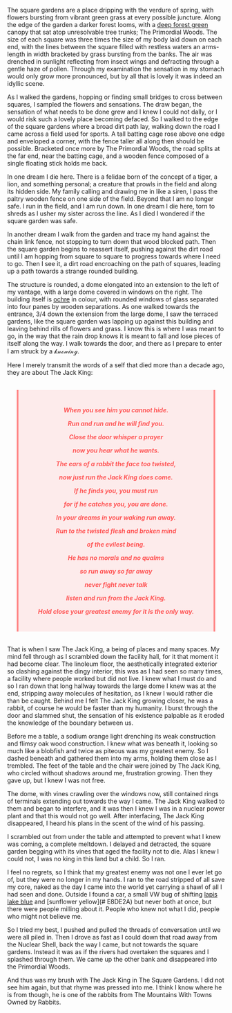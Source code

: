 The square gardens are a place dripping with the verdure of spring, with flowers bursting from vibrant green grass at every possible juncture. Along the edge of the garden a darker forest looms, with a [deep forest green](#1e5636) canopy that sat atop unresolvable tree trunks; The Primordial Woods. The size of each square was three times the size of my body laid down on each end, with the lines between the square filled with restless waters an arms-length in width bracketed by grass bursting from the banks. The air was drenched in sunlight reflecting from insect wings and defracting through a gentle haze of pollen. Through my examination the sensation in my stomach would only grow more pronounced, but by all that is lovely it was indeed an idyllic scene.

  

As I walked the gardens, hopping or finding small bridges to cross between squares, I sampled the flowers and sensations. The draw began, the sensation of what needs to be done grew and I knew I could not dally, or I would risk such a lovely place becoming defaced. So I walked to the edge of the square gardens where a broad dirt path lay, walking down the road I came across a field used for sports. A tall batting cage rose above one edge and enveloped a corner, with the fence taller all along then should be possible. Bracketed once more by The Primordial Woods, the road splits at the far end, near the batting cage, and a wooden fence composed of a single floating stick holds me back.

  

In one dream I die here. There is a felidae born of the concept of a tiger, a lion, and something personal; a creature that prowls in the field and along its hidden side. My family calling and drawing me in like a siren, I pass the paltry wooden fence on one side of the field. Beyond that I am no longer safe. I run in the field, and I am run down. In one dream I die here, torn to shreds as I usher my sister across the line. As I died I wondered if the square garden was safe.

  

In another dream I walk from the garden and trace my hand against the chain link fence, not stopping to turn down that wood blocked path. Then the square garden begins to reassert itself, pushing against the dirt road until I am hopping from square to square to progress towards where I need to go. Then I see it, a dirt road encroaching on the path of squares, leading up a path towards a strange rounded building.

  

The structure is rounded, a dome elongated into an extension to the left of my vantage, with a large dome covered in windows on the right. The building itself is [ochre](#CC7722) in colour, with rounded windows of glass separated into four panes by wooden separations. As one walked towards the entrance, 3/4 down the extension from the large dome, I saw the terraced gardens, like the square garden was lapping up against this building and leaving behind rills of flowers and grass. I know this is where I was meant to go, in the way that the rain drop knows it is meant to fall and lose pieces of itself along the way. I walk towards the door, and there as I prepare to enter I am struck by a $\mathcal{knowing}$.

  

Here I merely transmit the words of a self that died more than a decade ago, they are about The Jack King:

  

<div style="text-align: center; max-width: 80%; margin: 2rem auto; font-style: italic; color: #ff5555; padding: 1.5rem; border-left: 4px solid #ff8888; border-right: 4px solid #ff8888; background-color: rgba(255, 85, 85, 0.1); font-weight: bold; text-shadow: 0px 0px 1px rgba(255, 255, 255, 0.3);">

  

<p>When you see him you cannot hide.<br>

Run and run and he will find you.<br>

Close the door whisper a prayer<br>

now you hear what he wants.<br>

The ears of a rabbit the face too twisted,<br>

now just run the Jack King does come.</p>

  

<p>If he finds you, you must run<br>

for if he catches you, you are done.<br>

In your dreams in your waking run away.<br>

Run to the twisted flesh and broken mind<br>

of the evilest being.<br>

He has no morals and no qualms<br>

so run away so far away<br>

never fight never talk<br>

listen and run from the Jack King.</p>

  

<p>Hold close your greatest enemy for it is the only way.</p>

  

</div>

That is when I saw The Jack King, a being of places and many spaces. My mind fell through as I scrambled down the facility hall, for it that moment it had become clear. The linoleum floor, the aesthetically integrated exterior so clashing against the dingy interior, this was as I had seen so many times, a facility where people worked but did not live. I knew what I must do and so I ran down that long hallway towards the large dome I knew was at the end, stripping away molecules of hesitation, as I knew I would rather die than be caught. Behind me I felt The Jack King growing closer, he was a rabbit, of course he would be faster than my humanity. I burst through the door and slammed shut, the sensation of his existence palpable as it eroded the knowledge of the boundary between us.

  

Before me a table, a sodium orange light drenching its weak construction and flimsy oak wood construction. I knew what was beneath it, looking so much like a blobfish and twice as piteous was my greatest enemy. So I dashed beneath and gathered them into my arms, holding them close as I trembled. The feet of the table and the chair were joined by The Jack King, who circled without shadows around me, frustration growing. Then they gave up, but I knew I was not free.

  

The dome, with vines crawling over the windows now, still contained rings of terminals extending out towards the way I came. The Jack King walked to them and began to interfere, and it was then I knew I was in a nuclear power plant and that this would not go well. After interfacing, The Jack King disappeared, I heard his plans in the scent of the wind of his passing.

  

I scrambled out from under the table and attempted to prevent what I knew was coming, a complete meltdown. I delayed and detracted, the square garden begging with its vines that aged the facility not to die. Alas I knew I could not, I was no king in this land but a child. So I ran.

  

I feel no regrets, so I think that my greatest enemy was not one I ever let go of, but they were no longer in my hands. I ran to the road stripped of all save my core, naked as the day I came into the world yet carrying a shawl of all I had seen and done. Outside I found a car, a small VW bug of shifting [lapis lake blue](#afe3ff) and [sunflower yellow](# E8DE2A) but never both at once, but there were people milling about it. People who knew not what I did, people who might not believe me.

  

So I tried my best, I pushed and pulled the threads of conversation until we were all piled in. Then I drove as fast as I could down that road away from the Nuclear Shell, back the way I came, but not towards the square gardens. Instead it was as if the rivers had overtaken the squares and I splashed through them. We came up the other bank and disappeared into the Primordial Woods.

  

And thus was my brush with The Jack King in The Square Gardens. I did not see him again, but that rhyme was pressed into me. I think I know where he is from though, he is one of the rabbits from The Mountains With Towns Owned by Rabbits.
